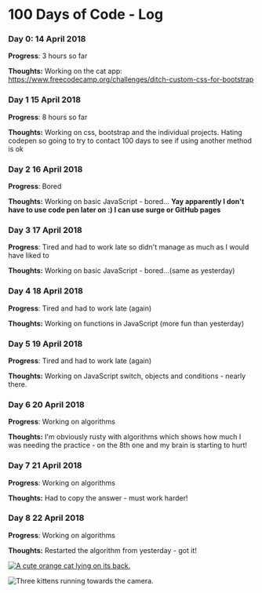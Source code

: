 # 100 Days of Code - Log

### Day 0: 14 April 2018

**Progress**: 3 hours so far

**Thoughts:** Working on the cat app: https://www.freecodecamp.org/challenges/ditch-custom-css-for-bootstrap

### Day 1 15 April 2018

**Progress**: 8 hours so far

**Thoughts:** Working on css, bootstrap and the individual projects. Hating codepen so going to try to contact 100 days to see if using another method is ok

### Day 2 16 April 2018

**Progress**: Bored

**Thoughts:** Working on basic JavaScript - bored...
**Yay apparently I don't have to use code pen later on :) I can use surge or GitHub pages**

### Day 3 17 April 2018

**Progress**: Tired and had to work late so didn't manage as much as I would have liked to

**Thoughts:** Working on basic JavaScript - bored...(same as yesterday)

### Day 4 18 April 2018

**Progress**: Tired and had to work late (again)

**Thoughts:** Working on functions in JavaScript (more fun than yesterday)

### Day 5 19 April 2018

**Progress**: Tired and had to work late (again)

**Thoughts:** Working on JavaScript switch, objects and conditions - nearly there.

### Day 6 20 April 2018

**Progress**: Working on algorithms

**Thoughts:** I'm obviously rusty with algorithms which shows how much I was needing the practice - on the 8th one and my brain is starting to hurt!

### Day 7 21 April 2018

**Progress**: Working on algorithms

**Thoughts:** Had to copy the answer - must work harder!

### Day 8 22 April 2018

**Progress**: Working on algorithms

**Thoughts:** Restarted the algorithm from yesterday - got it!

<div class="container-fluid">

  <a href="#"><img class="smaller-image thick-green-border" src="https://bit.ly/fcc-relaxing-cat" alt="A cute orange cat lying on its back. "></a>

  <img src="https://bit.ly/fcc-running-cats" class="img-responsive" alt="Three kittens running towards the camera. ">

  
  <form action="/submit-cat-photo">
 
  </form>
</div>
